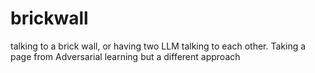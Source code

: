 # brickwall
talking to a brick wall, or having two LLM talking to each other. Taking a page from Adversarial learning but a different approach

